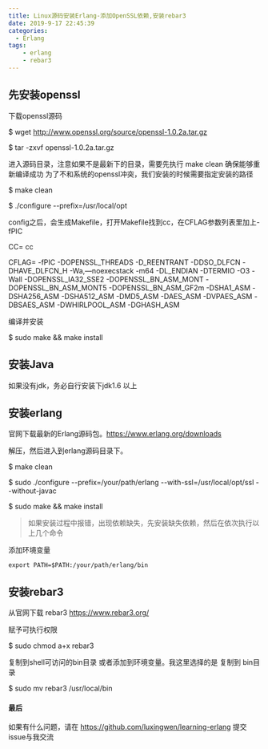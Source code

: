 ```yaml
---
title: Linux源码安装Erlang-添加OpenSSL依赖,安装rebar3
date: 2019-9-17 22:45:39
categories:
  - Erlang
tags: 
	- erlang
	- rebar3
---
```


## 先安装openssl
下载openssl源码

$ wget http://www.openssl.org/source/openssl-1.0.2a.tar.gz

$ tar -zxvf openssl-1.0.2a.tar.gz

进入源码目录，注意如果不是最新下的目录，需要先执行 make clean 确保能够重新编译成功
为了不和系统的openssl冲突，我们安装的时候需要指定安装的路径

$ make clean

$ ./configure --prefix=/usr/local/opt

config之后，会生成Makefile，打开Makefile找到cc，在CFLAG参数列表里加上-fPIC

CC= cc

CFLAG= -fPIC -DOPENSSL_THREADS -D_REENTRANT -DDSO_DLFCN -DHAVE_DLFCN_H -Wa,—noexecstack -m64 -DL_ENDIAN -DTERMIO -O3 -Wall -DOPENSSL_IA32_SSE2 -DOPENSSL_BN_ASM_MONT -DOPENSSL_BN_ASM_MONT5 -DOPENSSL_BN_ASM_GF2m -DSHA1_ASM -DSHA256_ASM -DSHA512_ASM -DMD5_ASM -DAES_ASM -DVPAES_ASM -DBSAES_ASM -DWHIRLPOOL_ASM -DGHASH_ASM

编译并安装

$ sudo make && make install



## 安装Java

如果没有jdk，务必自行安装下jdk1.6 以上



## 安装erlang

官网下载最新的Erlang源码包。<https://www.erlang.org/downloads>

解压，然后进入到erlang源码目录下。

$ make clean

$ sudo ./configure  --prefix=/your/path/erlang --with-ssl=/usr/local/opt/ssl --without-javac

$ sudo make && make install 

> 如果安装过程中报错，出现依赖缺失，先安装缺失依赖，然后在依次执行以上几个命令



添加环境变量



```shell
export PATH=$PATH:/your/path/erlang/bin
```



## 安装rebar3



从官网下载 rebar3  <https://www.rebar3.org/>



赋予可执行权限



$ sudo chmod a+x rebar3



复制到shell可访问的bin目录 或者添加到环境变量。我这里选择的是 复制到 bin目录



$ sudo mv rebar3 /usr/local/bin



#### 最后

如果有什么问题，请在 https://github.com/luxingwen/learning-erlang 提交issue与我交流